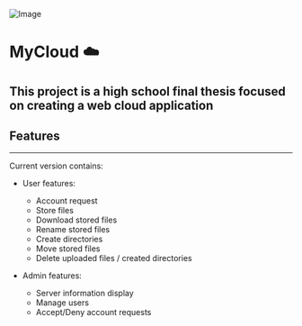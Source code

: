 ![Image](https://github.com/user-attachments/assets/82299064-a9ba-4483-805d-9a18beafe212)
# MyCloud ☁️
This project is a high school final thesis focused on creating a web cloud application
---
## Features
---
Current version contains:
- User features:
  - Account request 
  - Store files
  - Download stored files
  - Rename stored files
  - Create directories
  - Move stored files
  - Delete uploaded files / created directories
    
- Admin features:  
  - Server information display
  - Manage users
  - Accept/Deny account requests
